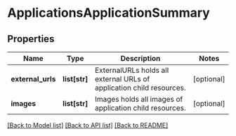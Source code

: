 # ApplicationsApplicationSummary

## Properties
Name | Type | Description | Notes
------------ | ------------- | ------------- | -------------
**external_urls** | **list[str]** | ExternalURLs holds all external URLs of application child resources. | [optional] 
**images** | **list[str]** | Images holds all images of application child resources. | [optional] 

[[Back to Model list]](../README.md#documentation-for-models) [[Back to API list]](../README.md#documentation-for-api-endpoints) [[Back to README]](../README.md)

